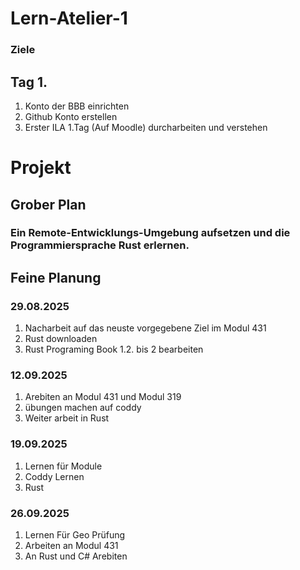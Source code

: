 # Lern-Atelier-1
### Ziele
## Tag 1.
1. Konto der BBB einrichten
2. Github Konto erstellen
3. Erster ILA 1.Tag (Auf Moodle) durcharbeiten und verstehen 

# Projekt
## Grober Plan 
### Ein Remote-Entwicklungs-Umgebung aufsetzen und die Programmiersprache Rust erlernen.
## Feine Planung
### 29.08.2025
1. Nacharbeit auf das neuste vorgegebene Ziel im Modul 431 
2. Rust downloaden
3. Rust Programing Book 1.2. bis 2 bearbeiten 
### 12.09.2025
1. Arebiten an Modul 431 und Modul 319
2. übungen machen auf coddy 
3. Weiter arbeit in Rust 
### 19.09.2025
1. Lernen für Module
2. Coddy Lernen
3. Rust
### 26.09.2025
1. Lernen Für Geo Prüfung
2. Arbeiten an Modul 431
3. An Rust und C# Arebiten
